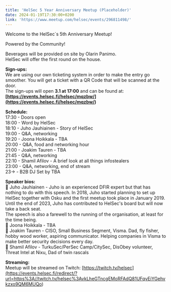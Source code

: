 ```yaml
---
title: 'HelSec 5 Year Anniversary Meetup (Placeholder)'
date: 2024-01-19T17:30:00+0200
link: 'https://www.meetup.com/helsec/events/296811498/'
---
```


Welcome to the HelSec\`s 5th Anniversary Meetup!

 Powered by the Community!

 Beverages will be provided on site by Olarin Panimo.  
HelSec will offer the first round on the house.

 **Sign-ups:**  
We are using our own ticketing system in order to make the entry go smoother. You will get a ticket with a QR Code that will be scanned at the door.  
The sign-ups will open **3.1 at 17:00** and can be found at:  
**[<https://events.helsec.fi/helsec/mqzbw/](https://events.helsec.fi/helsec/mqzbw/>)**[ ](<https://events.helsec.fi/helsec/mqzbw/>)

 **Schedule:**  
17:30 - Doors open  
18:00 - Word by HelSec  
18:10 - Juho Jauhiainen - Story of HelSec  
19:00 - Q&A, networking  
19:20 - Joona Hoikkala - TBA  
20:00 - Q&A, food and networking hour  
21:00 - Joakim Tauren - TBA  
21:45 - Q&A, networking  
22:10 - Shamil Afilov - A brief look at all things infostealers  
23:00 - Q&A, networking, end of stream  
23-> - B2B DJ Set by TBA

 **Speaker bios:**  
🔷 Juho Jauhiainen - Juho is an experienced DFIR expert but that has nothing to do with this speech. In 2018, Juho started planning to set up HelSec together with Osku and the first meetup took place in January 2019. Until the end of 2023, Juho has contributed to HelSec's board but will now take a back seat.  
The speech is also a farewell to the running of the organisation, at least for the time being.  
🔷 Joona Hoikkala - TBA  
🔷 Joakim Tauren - CISO, Small Business Segment, Visma. Dad, fly fisher, hobby wood worker, aspiring communicator. Helping companies in Visma to make better security decisions every day.  
🔷 Shamil Afilov - TurkuSec/PerSec Camp/CitySec, DisObey volunteer, Threat Intel at Nixu, Dad of twin rascals

 **Streaming:**  
Meetup will be streamed on Twitch: [<https://twitch.tv/helsec](https://events.helsec.fi/redirect/?url=https%3A//twitch.tv/helsec%3AvkLheGTncgEMoRFAdQ81UFqvEiYGehvkzxo9QM6MUQo>)

 